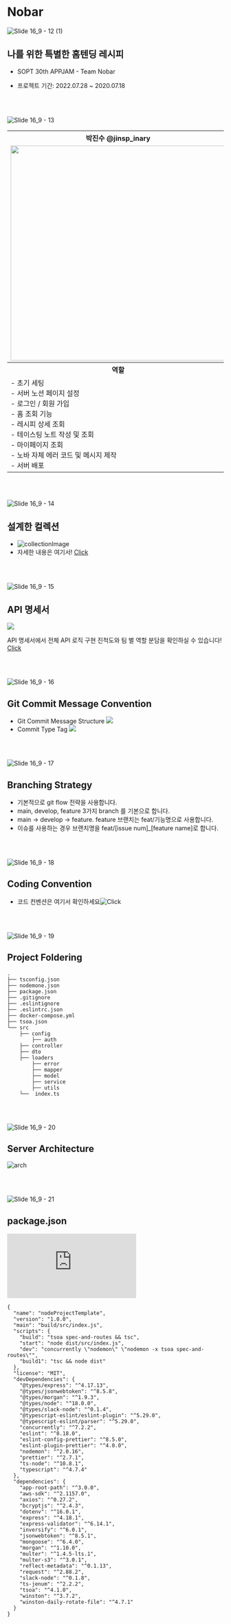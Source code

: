 # Nobar
![Slide 16_9 - 12 (1)](https://user-images.githubusercontent.com/72644361/180468205-5ce6ea69-da86-4570-a4eb-b12baf4696ba.png)
</br>
## 나를 위한 특별한 홈텐딩 레시피  

- SOPT 30th APPJAM - Team Nobar  

- 프로젝트 기간: 2022.07.28 ~ 2020.07.18  

</br>
</br>

![Slide 16_9 - 13](https://user-images.githubusercontent.com/72644361/180468686-6260d497-1993-4795-ba68-76e2650f8c72.png)

<div align="center">
	<table>
  <th>박진수 @jinsp_inary</th>
	<th>임승하 @</th>
	<tr>
		<td><img width="500" src="https://s3.us-west-2.amazonaws.com/secure.notion-static.com/8b3f769d-d676-4ce1-a71b-9aa27544a3c3/Untitled.png?X-Amz-Algorithm=AWS4-HMAC-SHA256&X-Amz-Content-Sha256=UNSIGNED-PAYLOAD&X-Amz-Credential=AKIAT73L2G45EIPT3X45%2F20220713%2Fus-west-2%2Fs3%2Faws4_request&X-Amz-Date=20220713T164207Z&X-Amz-Expires=86400&X-Amz-Signature=93a77f32b5f33e5f5e0481dfbf6c6196cfabe6b551448e7d05c501026786ec30&X-Amz-SignedHeaders=host&response-content-disposition=filename%20%3D%22Untitled.png%22&x-id=GetObject"></td>
		<td><img width="500" src="https://i.ibb.co/RpG6ZqW/image.jpg"></td>
	</tr>
<th> 역할</th>
<th> 역할</th>
<tr>
<td>
- 초기 세팅<br>
- 서버 노션 페이지 설정<br>
- 로그인 / 회원 가입<br>
- 홈 조회 기능<br>
- 레시피 상세 조회<br>
- 테이스팅 노트 작성 및 조회<br>
- 마이페이지 조회<br>
- 노바 자체 에러 코드 및 메시지 제작<br> 
- 서버 배포<br>
</td>
<td>
- 검색 태그 조회<br>
- 추천 검색어 조회<br>
- 텍스트로 칵테일 검색<br>
- 베이스 술로 칵테일 검색<br>
- 칵테일 가이드 상세 조회<br>
- DB에 더미데이터 적재<br>
</td>
</tr>
	</table>
</div>

</br>
</br>


![Slide 16_9 - 14](https://user-images.githubusercontent.com/72644361/180468832-90c248f9-d5ae-4331-9231-1ed1b2eb07ca.png)

## 설계한 컬렉션
- ![collectionImage](https://s3.us-west-2.amazonaws.com/secure.notion-static.com/04f58ab4-5910-4a88-8e91-2d69ea84d1a2/Group_33682.png?X-Amz-Algorithm=AWS4-HMAC-SHA256&X-Amz-Content-Sha256=UNSIGNED-PAYLOAD&X-Amz-Credential=AKIAT73L2G45EIPT3X45%2F20220713%2Fus-west-2%2Fs3%2Faws4_request&X-Amz-Date=20220713T133940Z&X-Amz-Expires=86400&X-Amz-Signature=674f2145108df6dbadb342546dfdea68af0855bda47338cd6d30937ec464ba0d&X-Amz-SignedHeaders=host&response-content-disposition=filename%20%3D%22Group%252033682.png%22&x-id=GetObject)
- 자세한 내용은 여기서! [Click](https://www.notion.so/DB-collections-790950ea9cd94feba849571051be5f21)

</br>
</br>

![Slide 16_9 - 15](https://user-images.githubusercontent.com/72644361/180468947-5543d38c-2108-409b-a84b-218331135b57.png)
## API 명세서
![](https://s3.us-west-2.amazonaws.com/secure.notion-static.com/944ee8dc-fc5d-4b0f-b549-a2af266bd682/image_12.png?X-Amz-Algorithm=AWS4-HMAC-SHA256&X-Amz-Content-Sha256=UNSIGNED-PAYLOAD&X-Amz-Credential=AKIAT73L2G45EIPT3X45%2F20220713%2Fus-west-2%2Fs3%2Faws4_request&X-Amz-Date=20220713T134614Z&X-Amz-Expires=86400&X-Amz-Signature=e9fef5f8b0b12ad82466ff4d60c78c5721d41604b1e03dbd55bfd7e87669bb0d&X-Amz-SignedHeaders=host&response-content-disposition=filename%20%3D%22image%252012.png%22&x-id=GetObject)

API 명세서에서 전체 API 로직 구현 진척도와 팀 별 역할 분담을 확인하실 수 있습니다!
[Click](https://www.notion.so/api-d68ba5f5ec06464093a42d14c9171d0b)

</br>
</br>

![Slide 16_9 - 16](https://user-images.githubusercontent.com/72644361/180468988-96242073-91c2-4f51-b942-4f570a021ab8.png)

## Git Commit Message Convention
- Git Commit Message Structure
![](https://s3.us-west-2.amazonaws.com/secure.notion-static.com/7d0a00a6-5f32-4b0b-b2e4-4b28a120d8b1/Untitled.png?X-Amz-Algorithm=AWS4-HMAC-SHA256&X-Amz-Content-Sha256=UNSIGNED-PAYLOAD&X-Amz-Credential=AKIAT73L2G45EIPT3X45%2F20220713%2Fus-west-2%2Fs3%2Faws4_request&X-Amz-Date=20220713T135154Z&X-Amz-Expires=86400&X-Amz-Signature=faf723a9d198455e0c5c448644220e046c1dc6f701e7dc646b0cb1405736e280&X-Amz-SignedHeaders=host&response-content-disposition=filename%20%3D%22Untitled.png%22&x-id=GetObject)
- Commit Type Tag
![](https://www.notion.so/image/https%3A%2F%2Fs3-us-west-2.amazonaws.com%2Fsecure.notion-static.com%2F50f41847-4d67-478f-9264-3324127f5b61%2FUntitled.png?table=block&id=0dee6451-c9e5-4d55-bf90-76a7f1e3f4e2&spaceId=c2c49716-1bd9-4f10-a2ba-246e348c3fbd&width=2000&userId=d3a1ec4b-f86d-4b34-af10-22d2f5b804e7&cache=v2)

</br>
</br>

![Slide 16_9 - 17](https://user-images.githubusercontent.com/72644361/180469035-b9b2b9cb-c283-45ec-8caa-225c10988760.png)

## Branching Strategy
- 기본적으로 git flow 전략을 사용합니다.
- main, develop, feature 3가지 branch 를 기본으로 합니다.
- main → develop → feature. feature 브랜치는 feat/기능명으로 사용합니다.
- 이슈를 사용하는 경우 브랜치명을 feat/[issue num]_[feature name]로 합니다.

</br>
</br>

![Slide 16_9 - 18](https://user-images.githubusercontent.com/72644361/180469084-22dbba64-ee80-4568-8781-ee64d8f09b34.png)

## Coding Convention
- 코드 컨벤션은 여기서 확인하세요![Click](https://www.notion.so/Coding-Convention-e17614fca75b4e2cb0c774428ae7c8ba)

</br>
</br>

![Slide 16_9 - 19](https://user-images.githubusercontent.com/72644361/180469116-244ad075-bba5-4c86-89a3-a1b73309305b.png)

## Project Foldering

```                 
.
├── tsconfig.json
├── nodemone.json
├── package.json
├── .gitignore
├── .eslintignore
├── .eslintrc.json
├── docker-compose.yml
├── tsoa.json
└── src
    ├── config
		├── auth
    ├── controller
    ├── dto
    ├── loaders
		├── error
		├── mapper
		├── model
		├── service
		├── utils
	└──  index.ts
```

</br>
</br>

![Slide 16_9 - 20](https://user-images.githubusercontent.com/72644361/180469151-8bc46c1c-e893-49b5-9122-1d07c55649f3.png)

## Server Architecture

![arch](https://user-images.githubusercontent.com/89137120/180420764-1afac15d-1ef5-4c47-b68e-90cb128c3d7c.png)

</br>
</br>

![Slide 16_9 - 21](https://user-images.githubusercontent.com/72644361/180469190-41e5c4b1-ffc6-41f1-bbce-793659b84af7.png)

## package.json

![](https://raw.githubusercontent.com/TeamNobar/Nobar-Server/develop/package.json)

```
{
  "name": "nodeProjectTemplate",
  "version": "1.0.0",
  "main": "build/src/index.js",
  "scripts": {
    "build": "tsoa spec-and-routes && tsc",
    "start": "node dist/src/index.js",
    "dev": "concurrently \"nodemon\" \"nodemon -x tsoa spec-and-routes\"",
    "build1": "tsc && node dist"
  },
  "license": "MIT",
  "devDependencies": {
    "@types/express": "^4.17.13",
    "@types/jsonwebtoken": "^8.5.8",
    "@types/morgan": "^1.9.3",
    "@types/node": "^18.0.0",
    "@types/slack-node": "^0.1.4",
    "@typescript-eslint/eslint-plugin": "^5.29.0",
    "@typescript-eslint/parser": "^5.29.0",
    "concurrently": "^7.2.2",
    "eslint": "^8.18.0",
    "eslint-config-prettier": "^8.5.0",
    "eslint-plugin-prettier": "^4.0.0",
    "nodemon": "^2.0.16",
    "prettier": "^2.7.1",
    "ts-node": "^10.8.1",
    "typescript": "^4.7.4"
  },
  "dependencies": {
    "app-root-path": "^3.0.0",
    "aws-sdk": "^2.1157.0",
    "axios": "^0.27.2",
    "bcryptjs": "^2.4.3",
    "dotenv": "^16.0.1",
    "express": "^4.18.1",
    "express-validator": "^6.14.1",
    "inversify": "^6.0.1",
    "jsonwebtoken": "^8.5.1",
    "mongoose": "^6.4.0",
    "morgan": "^1.10.0",
    "multer": "^1.4.5-lts.1",
    "multer-s3": "^3.0.1",
    "reflect-metadata": "^0.1.13",
    "request": "^2.88.2",
    "slack-node": "^0.1.8",
    "ts-jenum": "^2.2.2",
    "tsoa": "^4.1.0",
    "winston": "^3.7.2",
    "winston-daily-rotate-file": "^4.7.1"
  }
}
```
